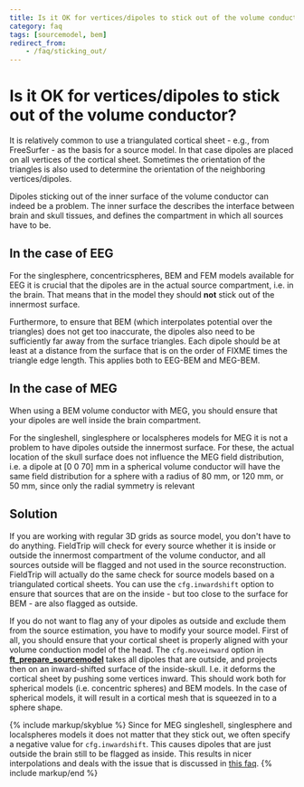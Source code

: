```yaml
---
title: Is it OK for vertices/dipoles to stick out of the volume conductor?
category: faq
tags: [sourcemodel, bem]
redirect_from:
    - /faq/sticking_out/
---
```


# Is it OK for vertices/dipoles to stick out of the volume conductor?

It is relatively common to use a triangulated cortical sheet - e.g., from FreeSurfer - as the basis for a source model. In that case dipoles are placed on all vertices of the cortical sheet. Sometimes the orientation of the triangles is also used to determine the orientation of the neighboring vertices/dipoles.

Dipoles sticking out of the inner surface of the volume conductor can indeed be a problem. The inner surface the describes the interface between brain and skull tissues, and defines the compartment in which all sources have to be.

## In the case of EEG

For the singlesphere, concentricspheres, BEM and FEM models available for EEG it is crucial that the dipoles are in the actual source compartment, i.e. in the brain. That means that in the model they should **not** stick out of the innermost surface.

Furthermore, to ensure that BEM (which interpolates potential over the triangles) does not get too inaccurate, the dipoles also need to be sufficiently far away from the surface triangles. Each dipole should be at least at a distance from the surface that is on the order of FIXME times the triangle edge length. This applies both to EEG-BEM and MEG-BEM.

## In the case of MEG

When using a BEM volume conductor with MEG, you should ensure that your dipoles are well inside the brain compartment.

For the singleshell, singlesphere or localspheres models for MEG it is not a problem to have dipoles outside the innermost surface. For these, the actual location of the skull surface does not influence the MEG field distribution, i.e. a dipole at [0 0 70] mm in a spherical volume conductor will have the same field distribution for a sphere with a radius of 80 mm, or 120 mm, or 50 mm, since only the radial symmetry is relevant

## Solution

If you are working with regular 3D grids as source model, you don't have to do anything. FieldTrip will check for every source whether it is inside or outside the innermost compartment of the volume conductor, and all sources outside will be flagged and not used in the source reconstruction. FieldTrip will actually do the same check for source models based on a triangulated cortical sheets. You can use the `cfg.inwardshift` option to ensure that sources that are on the inside - but too close to the surface for BEM - are also flagged as outside.

If you do not want to flag any of your dipoles as outside and exclude them from the source estimation, you have to modify your source model. First of all, you should ensure that your cortical sheet is properly aligned with your volume conduction model of the head. The `cfg.moveinward` option in **[ft_prepare_sourcemodel](/reference/ft_prepare_sourcemodel)** takes all dipoles that are outside, and projects then on an inward-shifted surface of the inside-skull. I.e. it deforms the cortical sheet by pushing some vertices inward. This should work both for spherical models (i.e. concentric spheres) and BEM models. In the case of spherical models, it will result in a cortical mesh that is squeezed in to a sphere shape.

{% include markup/skyblue %}
Since for MEG singleshell, singlesphere and localspheres models it does not matter that they stick out, we often specify a negative value for `cfg.inwardshift`. This causes dipoles that are just outside the brain still to be flagged as inside. This results in nicer interpolations and deals with the issue that is discussed in [this faq](/faq/why_is_there_a_rim_around_the_brain_for_which_the_source_reconstruction_is_not_computed).
{% include markup/end %}
